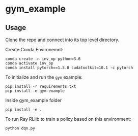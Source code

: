 # gym_example

## Usage

Clone the repo and connect into its top level directory.

Create Conda Environemnt:
```
conda create -n inv_op python=3.6
conda activate inv_op
conda install pytorch==1.5.0 cudatoolkit=10.1 -c pytorch
```

To initialize and run the `gym` example:

```
pip install -r requirements.txt
pip install -e gym-example

```

Inside gym_example folder
```
pip install -e .
```

To run Ray RLlib to train a policy based on this environment:

```
python dqn.py
```



